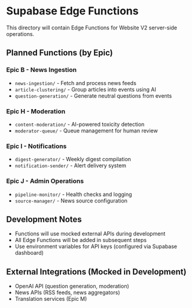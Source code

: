 # Supabase Edge Functions

This directory will contain Edge Functions for Website V2 server-side operations.

## Planned Functions (by Epic)

### Epic B - News Ingestion
- `news-ingestion/` - Fetch and process news feeds
- `article-clustering/` - Group articles into events using AI
- `question-generation/` - Generate neutral questions from events

### Epic H - Moderation
- `content-moderation/` - AI-powered toxicity detection
- `moderator-queue/` - Queue management for human review

### Epic I - Notifications
- `digest-generator/` - Weekly digest compilation
- `notification-sender/` - Alert delivery system

### Epic J - Admin Operations
- `pipeline-monitor/` - Health checks and logging
- `source-manager/` - News source configuration

## Development Notes
- Functions will use mocked external APIs during development
- All Edge Functions will be added in subsequent steps
- Use environment variables for API keys (configured via Supabase dashboard)

## External Integrations (Mocked in Development)
- OpenAI API (question generation, moderation)
- News APIs (RSS feeds, news aggregators)
- Translation services (Epic M)